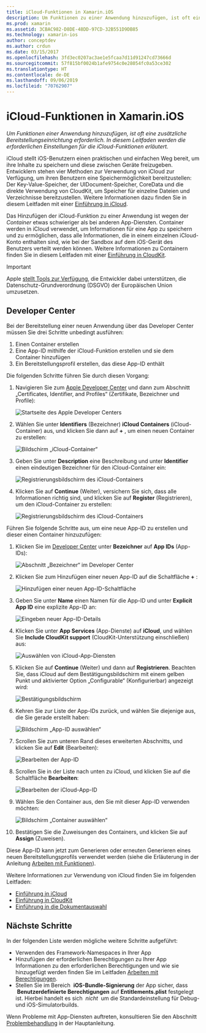 ```yaml
---
title: iCloud-Funktionen in Xamarin.iOS
description: Um Funktionen zu einer Anwendung hinzuzufügen, ist oft eine zusätzliche Bereitstellungseinrichtung erforderlich. In diesem Leitfaden werden die erforderlichen Einstellungen für die iCloud-Funktionen erläutert.
ms.prod: xamarin
ms.assetid: 3CBAC982-D8DE-48DD-97CD-32B551D9DB85
ms.technology: xamarin-ios
author: conceptdev
ms.author: crdun
ms.date: 03/15/2017
ms.openlocfilehash: 3fd3ec0207ac3ae1e5fcaa7d11d91247cd73666d
ms.sourcegitcommit: 57f815bf0024b1afe9754c0e28054fc0a53ce302
ms.translationtype: HT
ms.contentlocale: de-DE
ms.lasthandoff: 09/06/2019
ms.locfileid: "70762907"
---
```

# <a name="icloud-capabilities-in-xamarinios"></a>iCloud-Funktionen in Xamarin.iOS

_Um Funktionen einer Anwendung hinzuzufügen, ist oft eine zusätzliche Bereitstellungseinrichtung erforderlich. In diesem Leitfaden werden die erforderlichen Einstellungen für die iCloud-Funktionen erläutert._

iCloud stellt iOS-Benutzern einen praktischen und einfachen Weg bereit, um ihre Inhalte zu speichern und diese zwischen Geräte freizugeben. Entwicklern stehen vier Methoden zur Verwendung von iCloud zur Verfügung, um ihren Benutzern eine Speichermöglichkeit bereitzustellen: Der Key-Value-Speicher, der UIDocument-Speicher, CoreData und die direkte Verwendung von CloudKit, um Speicher für einzelne Dateien und Verzeichnisse bereitzustellen. Weitere Informationen dazu finden Sie in diesem Leitfaden mit einer [Einführung in iCloud](~/ios/data-cloud/introduction-to-icloud.md).

Das Hinzufügen der iCloud-Funktion zu einer Anwendung ist wegen der _Container_ etwas schwieriger als bei anderen App-Diensten. Container werden in iCloud verwendet, um Informationen für eine App zu speichern und zu ermöglichen, dass alle Informationen, die in einem einzelnen iCloud-Konto enthalten sind, wie bei der Sandbox auf dem iOS-Gerät des Benutzers verteilt werden können. Weitere Informationen zu Containern finden Sie in diesem Leitfaden mit einer [Einführung in CloudKit](~/ios/data-cloud/intro-to-cloudkit.md).

> [!IMPORTANT]
> Apple [stellt Tools zur Verfügung](https://developer.apple.com/support/allowing-users-to-manage-data/), die Entwickler dabei unterstützen, die Datenschutz-Grundverordnung (DSGVO) der Europäischen Union umzusetzen.

<a name="icloud-developer-center" />

## <a name="developer-center"></a>Developer Center

Bei der Bereitstellung einer neuen Anwendung über das Developer Center müssen Sie drei Schritte unbedingt ausführen:

1. Einen Container erstellen
2. Eine App-ID mithilfe der iCloud-Funktion erstellen und sie dem Container hinzufügen
3. Ein Bereitstellungsprofil erstellen, das diese App-ID enthält

Die folgenden Schritte führen Sie durch diesen Vorgang:

1. Navigieren Sie zum [Apple Developer Center](https://developer.apple.com/account/) und dann zum Abschnitt „Certificates, Identifier, and Profiles“ (Zertifikate, Bezeichner und Profile): 
    
     ![Startseite des Apple Developer Centers](icloud-capabilities-images/image22.png)

2. Wählen Sie unter **Identifiers** (Bezeichner) **iCloud Containers** (iCloud-Container) aus, und klicken Sie dann auf **+** , um einen neuen Container zu erstellen:  
    
    ![Bildschirm „iCloud-Container“](icloud-capabilities-images/image23.png)

3. Geben Sie unter **Description** eine Beschreibung und unter **Identifier** einen eindeutigen Bezeichner für den iCloud-Container ein: 
    
    ![Registrierungsbildschirm des iCloud-Containers](icloud-capabilities-images/image24.png)

4. Klicken Sie auf **Continue** (Weiter), versichern Sie sich, dass alle Informationen richtig sind, und klicken Sie auf **Register** (Registrieren), um den iCloud-Container zu erstellen:  
    
    ![Registrierungsbildschirm des iCloud-Containers](icloud-capabilities-images/image25.png)

Führen Sie folgende Schritte aus, um eine neue App-ID zu erstellen und dieser einen Container hinzuzufügen:

1. Klicken Sie im [Developer Center](https://developer.apple.com/account/) unter **Bezeichner** auf **App IDs** (App-IDs): 
    
    ![Abschnitt „Bezeichner“ im Developer Center](icloud-capabilities-images/image26.png)

2. Klicken Sie zum Hinzufügen einer neuen App-ID auf die Schaltfläche **+** : 
    
    ![Hinzufügen einer neuen App-ID-Schaltfläche](icloud-capabilities-images/image27.png)

3. Geben Sie unter **Name** einen Namen für die App-ID und unter **Explicit App ID** eine explizite App-ID an:
    
    ![Eingeben neuer App-ID-Details](icloud-capabilities-images/image28.png)

4. Klicken Sie unter **App Services** (App-Dienste) auf **iCloud**, und wählen Sie **Include CloudKit support** (CloudKit-Unterstützung einschließen) aus:
    
    ![Auswählen von iCloud-App-Diensten](icloud-capabilities-images/image29.png)

5. Klicken Sie auf **Continue** (Weiter) und dann auf **Registrieren**. Beachten Sie, dass iCloud auf dem Bestätigungsbildschirm mit einem gelben Punkt und aktivierter Option „Configurable“ (Konfigurierbar) angezeigt wird:   
    
    ![Bestätigungsbildschirm](icloud-capabilities-images/image30.png)

6. Kehren Sie zur Liste der App-IDs zurück, und wählen Sie diejenige aus, die Sie gerade erstellt haben: 
    
    ![Bildschirm „App-ID auswählen“](icloud-capabilities-images/image31.png)

7. Scrollen Sie zum unteren Rand dieses erweiterten Abschnitts, und klicken Sie auf **Edit** (Bearbeiten):
    
    ![Bearbeiten der App-ID](icloud-capabilities-images/image32.png)

8. Scrollen Sie in der Liste nach unten zu iCloud, und klicken Sie auf die Schaltfläche **Bearbeiten**:  
    
    ![Bearbeiten der iCloud-App-ID](icloud-capabilities-images/image33.png)

9. Wählen Sie den Container aus, den Sie mit dieser App-ID verwenden möchten:  
    
    ![Bildschirm „Container auswählen“](icloud-capabilities-images/image34.png)

10. Bestätigen Sie die Zuweisungen des Containers, und klicken Sie auf **Assign** (Zuweisen).

Diese App-ID kann jetzt zum Generieren oder erneuten Generieren eines neuen Bereitstellungsprofils verwendet werden (siehe die Erläuterung in der Anleitung [Arbeiten mit Funktionen](~/ios/deploy-test/provisioning/capabilities/index.md)). 

Weitere Informationen zur Verwendung von iCloud finden Sie im folgenden Leitfaden:

* [Einführung in iCloud](~/ios/data-cloud/introduction-to-icloud.md)
* [Einführung in CloudKit](~/ios/data-cloud/intro-to-cloudkit.md)
* [Einführung in die Dokumentauswahl](~/ios/platform/document-picker.md)

## <a name="next-steps"></a>Nächste Schritte

In der folgenden Liste werden mögliche weitere Schritte aufgeführt:

* Verwenden des Framework-Namespaces in Ihrer App
* Hinzufügen der erforderlichen Berechtigungen zu Ihrer App Informationen zu den erforderlichen Berechtigungen und wie sie hinzugefügt werden finden Sie im Leitfaden [Arbeiten mit Berechtigungen](~/ios/deploy-test/provisioning/entitlements.md).
* Stellen Sie im Bereich  **iOS-Bundle-Signierung** der App sicher, dass  **Benutzerdefinierte Berechtigungen** auf **Entitlements.plist** festgelegt ist. Hierbei handelt es sich  _nicht_  um die Standardeinstellung für Debug- und iOS-Simulatorbuilds.

Wenn Probleme mit App-Diensten auftreten, konsultieren Sie den Abschnitt [Problembehandlung](~/ios/deploy-test/provisioning/capabilities/index.md) in der Hauptanleitung.
